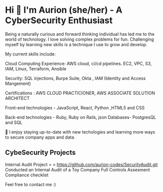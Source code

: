

<h1>Hi 👋 I'm Aurion (she/her) - A CyberSecurity Enthusiast </h1>

<p>Being a naturally curious and forward thinking individual has led me to the world of technology. I love solving complex problems for fun. Challenging myself by learning new skills is a technique I use to grow and develop.</p> 

My current skills include:

Cloud Computing Experience: AWS cloud, ci/cd pipelines. EC2, VPC, S3, IAM, Linux, Terraform, Ansible

Security: SQL injections, Burpe Suite, Okta , IAM (Identity and Access Mangement) 

Certifications : AWS CLOUD PRACTICIONER, AWS ASSOCIATE SOLUTION ARCHITECT

Front-end technologies - JavaScript, React, Python ,HTML5 and CSS

Back-end technologies - Ruby, Ruby on Rails, json
Databases- PostgresQL and SQL


🌱 I enjoy staying up-to-date with new techologies and learning more ways to secure company apps and data. 

<h2>CybeSecurity Projects</h2>

Internal Audit Project = > https://github.com/aurion-codes/SecurityAudit.git
Conducted an Internal Audit of a Toy Company 
  Full Controls Assesment 
  Compliance checklist 

Feel free to contact me :)

